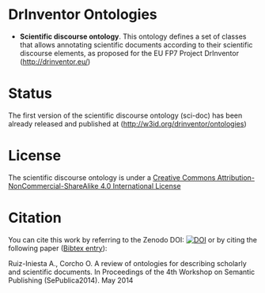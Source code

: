DrInventor Ontologies
=====================

* **Scientific discourse ontology**. This ontology defines a set of classes that allows annotating scientific documents according to their scientific discourse elements, as proposed for the EU FP7 Project DrInventor (http://drinventor.eu/)

Status
=======

The first version of the scientific discourse ontology (sci-doc) has been already released and published at (http://w3id.org/drinventor/ontologies)

License
=======

The scientific discourse ontology is under a <a rel="license" href="http://creativecommons.org/licenses/by-nc-sa/4.0/">Creative Commons Attribution-NonCommercial-ShareAlike 4.0 International License</a></dl>

Citation
========
You can cite this work by referring to the Zenodo DOI: [![DOI](https://zenodo.org/badge/doi/10.5281/zenodo.45075.svg)](http://dx.doi.org/10.5281/zenodo.45075) or by citing the following paper ([Bibtex entry](https://github.com/DrInventor/ontologies/blob/master/citation.bib)): 

Ruiz-Iniesta A., Corcho O. A review of ontologies for describing scholarly and scientific documents. In Proceedings of the 4th Workshop on Semantic Publishing (SePublica2014). May 2014



